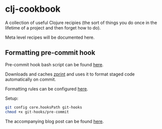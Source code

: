 # clj-cookbook

A collection of useful Clojure recipies (the sort of things you do once in the lifetime of a project and then forget how to do).

Meta level recipes will be documented here.

## Formatting pre-commit hook

Pre-commit hook bash script can be found [here](https://github.com/andersmurphy/clj-cookbook/blob/master/git-hooks/pre-commit).

Downloads and caches [zprint](https://github.com/kkinnear/zprint) and uses it to format staged code automatically on commit.

Formatting rules can be configured [here](https://github.com/andersmurphy/clj-cookbook/blob/master/.zprintrc).

Setup:

```sh
git config core.hooksPath git-hooks
chmod +x git-hooks/pre-commit
```

The accompanying blog post can be found [here](https://andersmurphy.com/2020/08/16/clojure-code-formatting-pre-commit-hook-with-zprint.html).
